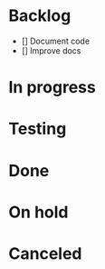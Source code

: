 # Backlog

- [] Document code
- [] Improve docs

# In progress

# Testing

# Done

# On hold

# Canceled
